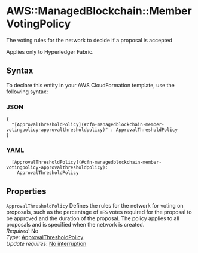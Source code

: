 # AWS::ManagedBlockchain::Member VotingPolicy<a name="aws-properties-managedblockchain-member-votingpolicy"></a>

 The voting rules for the network to decide if a proposal is accepted 

Applies only to Hyperledger Fabric\.

## Syntax<a name="aws-properties-managedblockchain-member-votingpolicy-syntax"></a>

To declare this entity in your AWS CloudFormation template, use the following syntax:

### JSON<a name="aws-properties-managedblockchain-member-votingpolicy-syntax.json"></a>

```
{
  "[ApprovalThresholdPolicy](#cfn-managedblockchain-member-votingpolicy-approvalthresholdpolicy)" : ApprovalThresholdPolicy
}
```

### YAML<a name="aws-properties-managedblockchain-member-votingpolicy-syntax.yaml"></a>

```
  [ApprovalThresholdPolicy](#cfn-managedblockchain-member-votingpolicy-approvalthresholdpolicy): 
    ApprovalThresholdPolicy
```

## Properties<a name="aws-properties-managedblockchain-member-votingpolicy-properties"></a>

`ApprovalThresholdPolicy`  <a name="cfn-managedblockchain-member-votingpolicy-approvalthresholdpolicy"></a>
Defines the rules for the network for voting on proposals, such as the percentage of `YES` votes required for the proposal to be approved and the duration of the proposal\. The policy applies to all proposals and is specified when the network is created\.  
*Required*: No  
*Type*: [ApprovalThresholdPolicy](aws-properties-managedblockchain-member-approvalthresholdpolicy.md)  
*Update requires*: [No interruption](https://docs.aws.amazon.com/AWSCloudFormation/latest/UserGuide/using-cfn-updating-stacks-update-behaviors.html#update-no-interrupt)